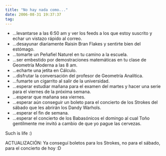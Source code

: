 ```yaml
---
title: "No hay nada como..."
date: 2006-08-31 19:37:37
tag: 
---
```

<ul>
<li>&#8230;levantarse a las 6:50 am y ver los feeds a los que estoy suscrito y echar un vistazo rápido al correo.</li>
<li>&#8230;desayunar diariamente Raisin Bran Flakes y sentirte bien del estómago.</li>
<li>&#8230;tomarte un Peñafiel Naturel en tu camino a la escuela.</li>
<li>&#8230;ser embestido por demostraciones matemáticas en tu clase de Geometría Moderna a las 8 am.</li>
<li>&#8230;echarte una jetita en Cálculo.</li>
<li>&#8230;disfrutar la conversación del profesor de Geometría Analítica.</li>
<li>&#8230;fumarte un cigarrito al salir de la universidad.</li>
<li>&#8230;esperar estudiar mañana para el examen del martes y hacer una serie para el viernes de la próxima semana.</li>
<li>&#8230;esperar que mañana sea viernes.</li>
<li>&#8230;esperar aún conseguir un boleto para el concierto de los Strokes del sábado que les abrirán los Dandy Warhols.</li>
<li>&#8230;esperar el fin de semana.</li>
<li>&#8230;esperar el concierto de los Babasónicos el domingo al cual Toño gentilmente me invitó a cambio de que yo pague las cervezas.</li>
</ul>
Such is life :)

ACTUALIZACIÓN: Ya conseguí boletos para los Strokes, no para el sábado, para el concierto de hoy :D
